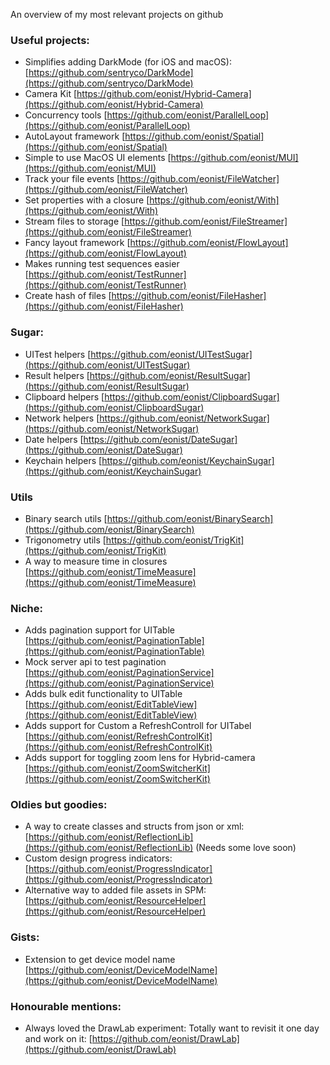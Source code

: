 An overview of my most relevant projects on github <!--more-->

### Useful projects:
- Simplifies adding DarkMode (for iOS and macOS): [https://github.com/sentryco/DarkMode](https://github.com/sentryco/DarkMode)
- Camera Kit [https://github.com/eonist/Hybrid-Camera](https://github.com/eonist/Hybrid-Camera)
- Concurrency tools [https://github.com/eonist/ParallelLoop](https://github.com/eonist/ParallelLoop)
- AutoLayout framework [https://github.com/eonist/Spatial](https://github.com/eonist/Spatial)
- Simple to use MacOS UI elements [https://github.com/eonist/MUI](https://github.com/eonist/MUI)
- Track your file events [https://github.com/eonist/FileWatcher](https://github.com/eonist/FileWatcher)
- Set properties with a closure [https://github.com/eonist/With](https://github.com/eonist/With)
- Stream files to storage [https://github.com/eonist/FileStreamer](https://github.com/eonist/FileStreamer)
- Fancy layout framework [https://github.com/eonist/FlowLayout](https://github.com/eonist/FlowLayout)
- Makes running test sequences easier [https://github.com/eonist/TestRunner](https://github.com/eonist/TestRunner)
- Create hash of files [https://github.com/eonist/FileHasher](https://github.com/eonist/FileHasher)

### Sugar:
- UITest helpers [https://github.com/eonist/UITestSugar](https://github.com/eonist/UITestSugar)
- Result helpers [https://github.com/eonist/ResultSugar](https://github.com/eonist/ResultSugar)
- Clipboard helpers [https://github.com/eonist/ClipboardSugar](https://github.com/eonist/ClipboardSugar)
- Network helpers [https://github.com/eonist/NetworkSugar](https://github.com/eonist/NetworkSugar)
- Date helpers [https://github.com/eonist/DateSugar](https://github.com/eonist/DateSugar)
- Keychain helpers [https://github.com/eonist/KeychainSugar](https://github.com/eonist/KeychainSugar)

### Utils
- Binary search utils [https://github.com/eonist/BinarySearch](https://github.com/eonist/BinarySearch)
- Trigonometry utils [https://github.com/eonist/TrigKit](https://github.com/eonist/TrigKit)
- A way to measure time in closures [https://github.com/eonist/TimeMeasure](https://github.com/eonist/TimeMeasure)

### Niche:
- Adds pagination support for UITable [https://github.com/eonist/PaginationTable](https://github.com/eonist/PaginationTable)
- Mock server api to test pagination [https://github.com/eonist/PaginationService](https://github.com/eonist/PaginationService)
- Adds bulk edit functionality to UITable [https://github.com/eonist/EditTableView](https://github.com/eonist/EditTableView)
- Adds support for Custom a RefreshControll for UITabel [https://github.com/eonist/RefreshControlKit](https://github.com/eonist/RefreshControlKit)
- Adds support for toggling zoom lens for Hybrid-camera [https://github.com/eonist/ZoomSwitcherKit](https://github.com/eonist/ZoomSwitcherKit)

### Oldies but goodies:
- A way to create classes and structs from json or xml: [https://github.com/eonist/ReflectionLib](https://github.com/eonist/ReflectionLib)  (Needs some love soon)
- Custom design progress indicators: [https://github.com/eonist/ProgressIndicator](https://github.com/eonist/ProgressIndicator)
- Alternative way to added file assets in SPM: [https://github.com/eonist/ResourceHelper](https://github.com/eonist/ResourceHelper)

### Gists:
- Extension to get device model name [https://github.com/eonist/DeviceModelName](https://github.com/eonist/DeviceModelName)

### Honourable mentions:
- Always loved the DrawLab experiment: Totally want to revisit it one day and work on it:
[https://github.com/eonist/DrawLab](https://github.com/eonist/DrawLab) 
